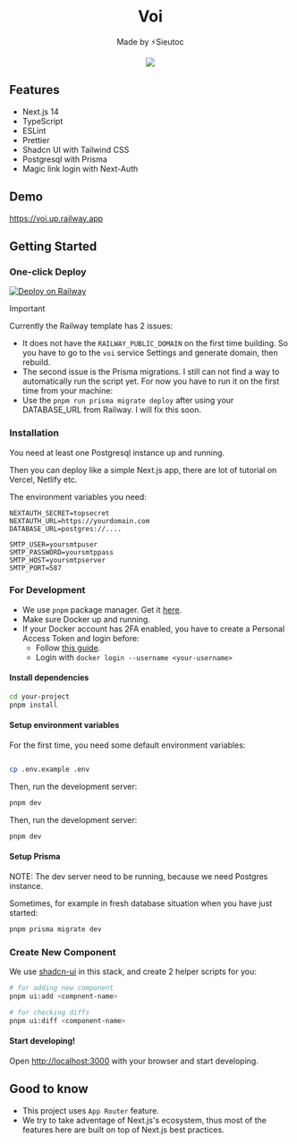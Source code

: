 <h1 align="center">Voi</h1>

<p align="center">Made by ⚡Sieutoc</p>

<p align="center" width="100%">
    <img src="https://github.com/websitesieutoc/voi/assets/1083478/7afcc2d3-0a2b-4bc8-acb8-42f99ded4bdd" />
</p>

## Features

- Next.js 14
- TypeScript
- ESLint
- Prettier
- Shadcn UI with Tailwind CSS
- Postgresql with Prisma
- Magic link login with Next-Auth

## Demo

https://voi.up.railway.app

## Getting Started

### One-click Deploy

[![Deploy on Railway](https://railway.app/button.svg)](https://railway.app/template/kJ5jtI?referralCode=pwTZMY)

> [!IMPORTANT]
> Currently the Railway template has 2 issues:
> - It does not have the `RAILWAY_PUBLIC_DOMAIN` on the first time building. So you have to go to the `voi` service Settings and generate domain, then rebuild.
> - The second issue is the Prisma migrations. I still can not find a way to automatically run the script yet. For now you have to run it on the first time from your machine:
> - Use the `pnpm run prisma migrate deploy` after using your DATABASE_URL from Railway. I will fix this soon.

### Installation

You need at least one Postgresql instance up and running.

Then you can deploy like a simple Next.js app, there are lot of tutorial on Vercel, Netlify etc.

The environment variables you need:

```
NEXTAUTH_SECRET=topsecret
NEXTAUTH_URL=https://yourdomain.com
DATABASE_URL=postgres://....

SMTP_USER=yoursmtpuser
SMTP_PASSWORD=yoursmtppass
SMTP_HOST=yoursmtpserver
SMTP_PORT=587
```

### For Development

- We use `pnpm` package manager. Get it [here](https://pnpm.io/installation).
- Make sure Docker up and running.
- If your Docker account has 2FA enabled, you have to create a Personal Access Token and login before:
    - Follow [this guide](https://docs.docker.com/docker-hub/access-tokens/).
    - Login with `docker login --username <your-username>`


#### Install dependencies

```bash
cd your-project
pnpm install
```

#### Setup environment variables

For the first time, you need some default environment variables:

```bash

cp .env.example .env
```

Then, run the development server:

```bash
pnpm dev
```

Then, run the development server:

```bash
pnpm dev
```

#### Setup Prisma

NOTE: The dev server need to be running, because we need Postgres instance.

Sometimes, for example in fresh database situation when you have just started:

```bash
pnpm prisma migrate dev
```

### Create New Component

We use [shadcn-ui](https://ui.shadcn.com/) in this stack, and create 2 helper scripts for you:

```bash
# for adding new component
pnpm ui:add <compnent-name>

# for checking diffs
pnpm ui:diff <component-name>
```

#### Start developing!

Open [http://localhost:3000](http://localhost:3000) with your browser and start developing.

## Good to know

- This project uses `App Router` feature.
- We try to take adventage of Next.js's ecosystem, thus most of the features here are built on top of Next.js best practices.
